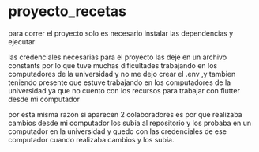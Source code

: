 # proyecto_recetas

para correr el proyecto solo es necesario instalar las dependencias y ejecutar 


las credenciales necesarias para el proyecto las deje en un archivo constants por lo que tuve muchas dificultades trabajando en los computadores de la universidad y no me dejo crear el .env ,y tambien teniendo presente que estuve trabajando en los computadores de la universidad ya que no cuento con los recursos para trabajar con flutter desde mi computador

por esta misma razon si aparecen 2 colaboradores es por que realizaba cambios desde mi computador los subia al repositorio y los probaba en un computador en la universidad y quedo con las credenciales de ese computador cuando realizaba cambios y los subia.

